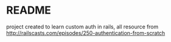 # README
project created to learn custom auth in rails, all resource from
http://railscasts.com/episodes/250-authentication-from-scratch